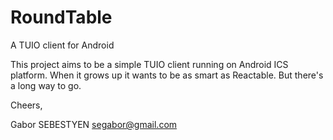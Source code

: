 RoundTable
==========

A TUIO client for Android

This project aims to be a simple TUIO client running on Android ICS platform.
When it grows up it wants to be as smart as Reactable. But there's a long way to go.

Cheers,

Gabor SEBESTYEN <segabor@gmail.com>
